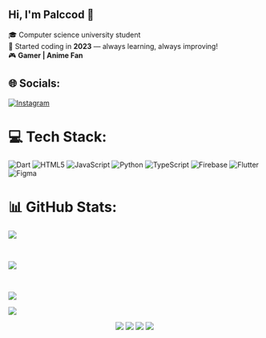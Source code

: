 <!-- Welcome to Palccod's GitHub Profile! -->

## Hi, I'm Palccod :wave: 

🎓 Computer science university student <br>
🌱 Started coding in **2023** — always learning, always improving!<br>
🎮 **Gamer | Anime Fan**<br>




## 🌐 Socials:
[![Instagram](https://img.shields.io/badge/Instagram-%23E4405F.svg?logo=Instagram&logoColor=white)](https://instagram.com/palccod) 





# 💻 Tech Stack:
![Dart](https://img.shields.io/badge/dart-%230175C2.svg?style=for-the-badge&logo=dart&logoColor=white) ![HTML5](https://img.shields.io/badge/html5-%23E34F26.svg?style=for-the-badge&logo=html5&logoColor=white) ![JavaScript](https://img.shields.io/badge/javascript-%23323330.svg?style=for-the-badge&logo=javascript&logoColor=%23F7DF1E) ![Python](https://img.shields.io/badge/python-3670A0?style=for-the-badge&logo=python&logoColor=ffdd54) ![TypeScript](https://img.shields.io/badge/typescript-%23007ACC.svg?style=for-the-badge&logo=typescript&logoColor=white) ![Firebase](https://img.shields.io/badge/firebase-%23039BE5.svg?style=for-the-badge&logo=firebase) ![Flutter](https://img.shields.io/badge/Flutter-%2302569B.svg?style=for-the-badge&logo=Flutter&logoColor=white) ![Figma](https://img.shields.io/badge/figma-%23F24E1E.svg?style=for-the-badge&logo=figma&logoColor=white)





# 📊 GitHub Stats:
![](https://github-readme-stats.vercel.app/api/top-langs/?username=palccod&theme=dark&hide_border=false&include_all_commits=false&count_private=false&layout=compact)

<br>

![](https://github-readme-stats.vercel.app/api?username=palccod&theme=nightowl&hide_border=false&include_all_commits=false&count_private=false)<br/>

<br>

![](https://nirzak-streak-stats.vercel.app/?user=palccod&theme=nightowl&hide_border=false)<br/>





[![](https://visitcount.itsvg.in/api?id=palccod&icon=0&color=0)](https://visitcount.itsvg.in)







<p align="center">
  <img src="https://img.shields.io/badge/Software%20Developer-blue?style=for-the-badge" />
  <img src="https://img.shields.io/badge/University%20Student-purple?style=for-the-badge" />
  <img src="https://img.shields.io/badge/Gamer-red?style=for-the-badge" />
  <img src="https://img.shields.io/badge/Anime%20Fan-%23FFD700?style=for-the-badge" />
</p>
